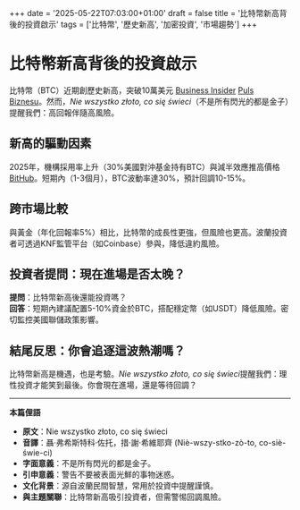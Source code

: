 +++
date = '2025-05-22T07:03:00+01:00'
draft = false
title = '比特幣新高背後的投資啟示'
tags = ['比特幣', '歷史新高', '加密投資', '市場趨勢']
+++

# 比特幣新高背後的投資啟示

比特幣（BTC）近期創歷史新高，突破10萬美元 [Business Insider](https://businessinsider.com.pl/kryptowaluty/aktualnosci/nowe-ath-bitcoin-czy-btc-bull-token-okaze-sie-zyla-zlota-na-rynku-krypto) [Puls Biznesu](https://www.pb.pl/rekordowy-kurs-bitcoina-1242323)。然而，*Nie wszystko złoto, co się świeci*（不是所有閃光的都是金子）提醒我們：高回報伴隨高風險。

## 新高的驅動因素
2025年，機構採用率上升（30%美國對沖基金持有BTC）與減半效應推高價格 [BitHub](https://bithub.pl/kryptowaluty/z-ostatniej-chwili-bitcoin-bije-historyczny-rekord-kowalscy-znow-sie-spoznili-crypto-grzeje-silniki/)。短期內（1-3個月），BTC波動率達30%，預計回調10-15%。

## 跨市場比較
與黃金（年化回報率5%）相比，比特幣的成長性更強，但風險也更高。波蘭投資者可透過KNF監管平台（如Coinbase）參與，降低違約風險。

## 投資者提問：現在進場是否太晚？
**提問**：比特幣新高後還能投資嗎？  
**回答**：短期內建議配置5-10%資金於BTC，搭配穩定幣（如USDT）降低風險。密切監控美國聯儲政策影響。

## 結尾反思：你會追逐這波熱潮嗎？
比特幣新高是機遇，也是考驗。*Nie wszystko złoto, co się świeci*提醒我們：理性投資才能笑到最後。你會現在進場，還是等待回調？

---

**本篇俚語**  
- **原文**：Nie wszystko złoto, co się świeci  
- **音譯**：聶·弗希斯特科·佐托，措·謝·希維耶齊 (Niè-wszy-stko-zò-to, co-siè-świe-ci)  
- **字面意義**：不是所有閃光的都是金子。  
- **引申意義**：警告不要被表面光鮮的事物迷惑。  
- **文化背景**：源自波蘭民間智慧，常用於投資中提醒謹慎。  
- **與主題關聯**：比特幣新高吸引投資者，但需警惕回調風險。